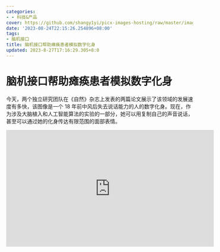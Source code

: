 ```yaml
---
categories:
- - 科技&产品
cover: https://github.com/shangy1yi/picx-images-hosting/raw/master/image.jebn3xcsyqg.webp
date: '2023-08-24T22:15:26.254896+08:00'
tags:
- 脑机接口
title: 脑机接口帮助瘫痪患者模拟数字化身
updated: 2023-8-27T17:16:29.305+8:0
---
```

# 脑机接口帮助瘫痪患者模拟数字化身

今天，两个独立研究团队在《自然》杂志上发表的两篇论文展示了该领域的发展速度有多快，该图像是一个 18 年前中风后失去说话能力的人的数字化身。现在，作为涉及大脑植入和人工智能算法的实验的一部分，她可以用复制自己的声音说话，甚至可以通过她的化身传达有限范围的面部表情。

<center>
<iframe width="560" height="315" src="https://www.youtube.com/embed/iTZ2N-HJbwA?si=kk-SojI4ItIdMaNY" title="YouTube video player" frameborder="0" allow="accelerometer; autoplay; clipboard-write; encrypted-media; gyroscope; picture-in-picture; web-share" allowfullscreen></iframe>
